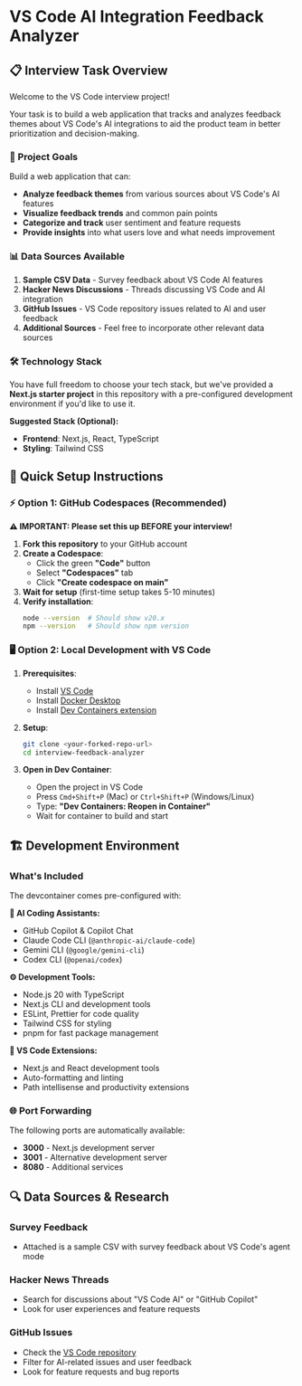 # VS Code AI Integration Feedback Analyzer

## 📋 Interview Task Overview

Welcome to the VS Code interview project!

Your task is to build a web application that tracks and analyzes feedback themes about VS Code's AI integrations to aid the product team in better prioritization and decision-making.

### 🎯 Project Goals

Build a web application that can:

- **Analyze feedback themes** from various sources about VS Code's AI features
- **Visualize feedback trends** and common pain points
- **Categorize and track** user sentiment and feature requests
- **Provide insights** into what users love and what needs improvement

### 📊 Data Sources Available

1. **Sample CSV Data** - Survey feedback about VS Code AI features
2. **Hacker News Discussions** - Threads discussing VS Code and AI integration
3. **GitHub Issues** - VS Code repository issues related to AI and user feedback
4. **Additional Sources** - Feel free to incorporate other relevant data sources

### 🛠️ Technology Stack

You have full freedom to choose your tech stack, but we've provided a **Next.js starter project** in this repository with a pre-configured development environment if you'd like to use it.

**Suggested Stack (Optional):**

- **Frontend**: Next.js, React, TypeScript
- **Styling**: Tailwind CSS

## 🚀 Quick Setup Instructions

### ⚡ Option 1: GitHub Codespaces (Recommended)

**⚠️ IMPORTANT: Please set this up BEFORE your interview!**

1. **Fork this repository** to your GitHub account
2. **Create a Codespace**:
   - Click the green **"Code"** button
   - Select **"Codespaces"** tab
   - Click **"Create codespace on main"**
3. **Wait for setup** (first-time setup takes 5-10 minutes)
4. **Verify installation**:
   ```bash
   node --version  # Should show v20.x
   npm --version   # Should show npm version
   ```

### 🖥️ Option 2: Local Development with VS Code

1. **Prerequisites**:

   - Install [VS Code](https://code.visualstudio.com/)
   - Install [Docker Desktop](https://www.docker.com/products/docker-desktop/)
   - Install [Dev Containers extension](https://marketplace.visualstudio.com/items?itemName=ms-vscode-remote.remote-containers)

2. **Setup**:

   ```bash
   git clone <your-forked-repo-url>
   cd interview-feedback-analyzer
   ```

3. **Open in Dev Container**:
   - Open the project in VS Code
   - Press `Cmd+Shift+P` (Mac) or `Ctrl+Shift+P` (Windows/Linux)
   - Type: **"Dev Containers: Reopen in Container"**
   - Wait for container to build and start

## 🏗️ Development Environment

### What's Included

The devcontainer comes pre-configured with:

**🤖 AI Coding Assistants:**

- GitHub Copilot & Copilot Chat
- Claude Code CLI (`@anthropic-ai/claude-code`)
- Gemini CLI (`@google/gemini-cli`)
- Codex CLI (`@openai/codex`)

**⚙️ Development Tools:**

- Node.js 20 with TypeScript
- Next.js CLI and development tools
- ESLint, Prettier for code quality
- Tailwind CSS for styling
- pnpm for fast package management

**🔌 VS Code Extensions:**

- Next.js and React development tools
- Auto-formatting and linting
- Path intellisense and productivity extensions

### 🌐 Port Forwarding

The following ports are automatically available:

- **3000** - Next.js development server
- **3001** - Alternative development server
- **8080** - Additional services

## 🔍 Data Sources & Research

### Survey Feedback

- Attached is a sample CSV with survey feedback about VS Code's agent mode

### Hacker News Threads

- Search for discussions about "VS Code AI" or "GitHub Copilot"
- Look for user experiences and feature requests

### GitHub Issues

- Check the [VS Code repository](https://github.com/microsoft/vscode/issues)
- Filter for AI-related issues and user feedback
- Look for feature requests and bug reports
